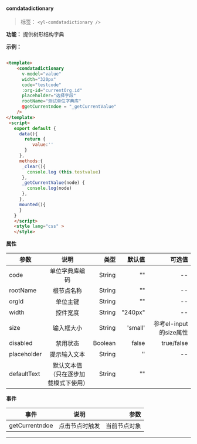 #### comdatadictionary

> 标签： `<yl-comdatadictionary />`


  **功能：**  提供树形结构字典

  **示例：**

```html

<template>
    <comdatadictionary 
      v-model="value"
      width="320px"
      code="testcode"
      :org-id="currentOrg.id"
      placeholder="选择字段"
      rootName="测试单位字典库"
      @getCurrentndoe = "_getCurrentValue"
    />
</template>
 <script>
   export default {
     data(){
       return {
          value:''
       }
     },
     methods:{
      _clear(){
        console.log (this.testvalue)
      },
      _getCurrentValue(node) {
        console.log(node)
      },
     },
     mounted(){
     }
   }
   </script>
   <style lang="css" >
   </style>

```

 **属性**

  | 参数        | 说明           |类型   |默认值|可选值|
  | ------------- |:-------------:| -----:|---:|---:|
  | code| 单位字典库编码 | String|"" |--|
  | rootName| 根节点名称 | String|"" |--|
  | orgId| 单位主键 | String|"" |--|
  | width| 控件宽度 | String|"240px" |--|
  | size| 输入框大小  | String|'small' |参考el-input的size属性|
  | disabled| 禁用状态  | Boolean|false |true/false|
  | placeholder| 提示输入文本  | String|'' |--|
  | defaultText| 默认文本值 （只在逐步加载模式下使用） | String|"" ||

  **事件**

  | 事件        | 说明           |参数   |
  | ------------- |:-------------:| -----:|
  | getCurrentndoe| 点击节点时触发 | 当前节点对象|
  
---